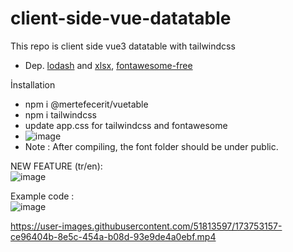 # client-side-vue-datatable
This repo is client side vue3 datatable with tailwindcss
- Dep. [lodash](https://lodash.com/) and [xlsx](https://www.npmjs.com/package/xlsx), [fontawesome-free]( https://www.npmjs.com/package/@fortawesome/fontawesome-free)

İnstallation
- npm i @mertefecerit/vuetable
- npm i tailwindcss
- update app.css for tailwindcss and fontawesome
- ![image](https://user-images.githubusercontent.com/51813597/173995398-e7137383-b729-49b6-82ff-4453b941d090.png)
- Note : After compiling, the font folder should be under public.


NEW FEATURE (tr/en):<br>
![image](https://user-images.githubusercontent.com/51813597/174000603-a586aa8e-ab97-44c2-a622-a533f110ecdb.png)

Example code :<br>
![image](https://user-images.githubusercontent.com/51813597/173856902-ce608c9d-a0a8-4766-b9a6-75a9562148e1.png)

https://user-images.githubusercontent.com/51813597/173753157-ce96404b-8e5c-454a-b08d-93e9de4a0ebf.mp4
